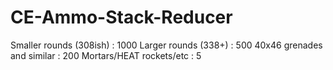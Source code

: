 # CE-Ammo-Stack-Reducer

Smaller rounds (308ish)    : 1000
Larger rounds (338+)       : 500
40x46 grenades and similar : 200
Mortars/HEAT rockets/etc   : 5
